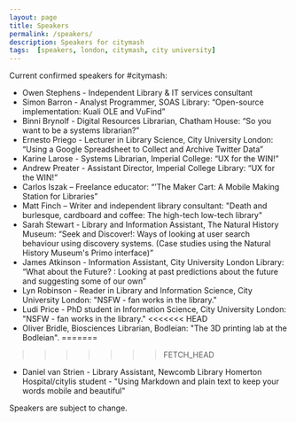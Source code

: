 ```yaml
---
layout: page
title: Speakers
permalink: /speakers/
description: Speakers for citymash
tags:  [speakers, london, citymash, city university]
---
```


Current confirmed speakers for \#citymash:

* Owen Stephens - Independent Library & IT services consultant
* Simon Barron - Analyst Programmer, SOAS Library: “Open-source implementation: Kuali OLE and VuFind”
* Binni Brynolf - Digital Resources Librarian, Chatham House: “So you want to be a systems librarian?”
* Ernesto Priego - Lecturer in Library Science, City University London: “Using a Google Spreadsheet to Collect and Archive Twitter Data”
* Karine Larose - Systems Librarian, Imperial College: “UX for the WIN!”
* Andrew Preater - Assistant Director, Imperial College Library: “UX for the WIN!”
* Carlos Iszak – Freelance educator: “'The Maker Cart: A Mobile Making Station for Libraries”
* Matt Finch – Writer and independent library consultant: "Death and burlesque, cardboard and coffee: The high-tech low-tech library"
* Sarah Stewart - Library and Information Assistant, The Natural History Museum: “Seek and Discover!: Ways of looking at user search behaviour using discovery systems. (Case studies using the Natural History Museum's Primo interface)”
* James Atkinson - Information Assistant, City University London Library: “What about the Future? : Looking at past predictions about the future and suggesting some of our own”
* Lyn Robinson - Reader in Library and Information Science, City University London: "NSFW - fan works in the library."
* Ludi Price - PhD student in Information Science, City University London: "NSFW - fan works in the library."
<<<<<<< HEAD
* Oliver Bridle, Biosciences Librarian, Bodleian: "The 3D printing lab at the Bodleian".
=======
>>>>>>> FETCH_HEAD
* Daniel van Strien - Library Assistant, Newcomb Library Homerton Hospital/citylis student - "Using Markdown and plain text to keep your words mobile and beautiful"

Speakers are subject to change.
